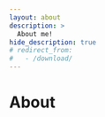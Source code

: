 ```yaml
---
layout: about
description: >
  About me!
hide_description: true
# redirect_from:
#   - /download/
---
```


# About

<!--author-->